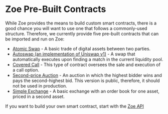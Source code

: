 # Zoe Pre-Built Contracts

<Zoe-Version/>

While Zoe provides the means to build custom smart contracts, there is a good chance you will want to use one that follows a commonly-used structure. Therefore, we currently provide five pre-built contracts that can be imported and run on Zoe:

- [Atomic Swap](./atomic-swap) - A basic trade of digital assets between two parties.
- [Autoswap (an implementation of Uniswap v1)](./autoswap) - A swap that automatically executes upon finding a match in the current liquidity pool.
- [Covered Call](./covered-call) - This type of contract oversees the sale and execution of a call option.
- [Second-price Auction](./second-price-auction) - An auction in which the highest bidder wins and pays the second-highest bid. This version is public, therefore, it should not be used in production.
- [Simple Exchange](./simple-exchange) - A basic exchange with an order book for one asset, priced in a second asset.

If you want to build your own smart contract, start with the [Zoe API](../../api/README.md)